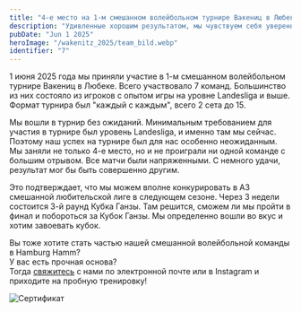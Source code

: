```yaml
---
title: "4-е место на 1-м смешанном волейбольном турнире Вакениц в Любеке"
description: "Удивленные хорошим результатом, мы чувствуем себя уверенными, чтобы играть в следующем сезоне в A3. На этом турнире мы не только держались на уровне, но и одержали победу над многочисленными командами уровня Landesliga и выше."
pubDate: "Jun 1 2025"
heroImage: "/wakenitz_2025/team_bild.webp"
identifier: "7"
---
```


1 июня 2025 года мы приняли участие в 1-м смешанном волейбольном турнире Вакениц в Любеке.
Всего участвовало 7 команд.
Большинство из них состояло из игроков с опытом игры на уровне Landesliga и выше.
Формат турнира был "каждый с каждым", всего 2 сета до 15.

Мы вошли в турнир без ожиданий.
Минимальным требованием для участия в турнире был уровень Landesliga, и именно там мы сейчас.
Поэтому наш успех на турнире был для нас особенно неожиданным.
Мы заняли не только 4-е место, но и не проиграли ни одной команде с большим отрывом.
Все матчи были напряженными.
С немного удачи, результат мог бы быть совершенно другим.

Это подтверждает, что мы можем вполне конкурировать в A3 смешанной любительской лиге в следующем сезоне.
Через 3 недели состоится 3-й раунд Кубка Ганзы.
Там решится, сможем ли мы пройти в финал и побороться за Кубок Ганзы.
Мы определенно вошли во вкус и хотим завоевать кубок.

Вы тоже хотите стать частью нашей смешанной волейбольной команды в Hamburg Hamm?  
У вас есть прочная основа?  
Тогда [свяжитесь](/ru/contact/) с нами по электронной почте или в Instagram и приходите на пробную тренировку!

![Сертификат](/wakenitz_2025/urkunde.webp)